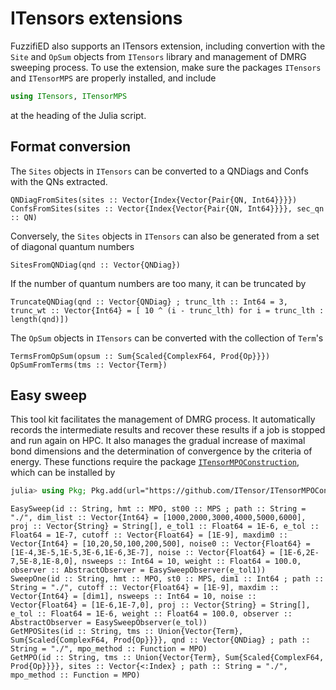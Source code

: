 # ITensors extensions

FuzzifiED also supports an ITensors extension, including convertion with the `Site` and `OpSum` objects from `ITensors` library and management of DMRG sweeping process. To use the extension, make sure the packages `ITensors` and `ITensorMPS` are properly installed, and include
```julia
using ITensors, ITensorMPS
```
at the heading of the Julia script.

## Format conversion

The `Sites` objects in `ITensors` can be converted to a QNDiags and Confs with the QNs extracted. 
```@docs
QNDiagFromSites(sites :: Vector{Index{Vector{Pair{QN, Int64}}}})
ConfsFromSites(sites :: Vector{Index{Vector{Pair{QN, Int64}}}}, sec_qn :: QN)
```
Conversely, the  `Sites` objects in `ITensors` can also be generated from a set of diagonal quantum numbers 
```@docs
SitesFromQNDiag(qnd :: Vector{QNDiag})
```
If the number of quantum numbers are too many, it can be truncated by 
```@docs
TruncateQNDiag(qnd :: Vector{QNDiag} ; trunc_lth :: Int64 = 3, trunc_wt :: Vector{Int64} = [ 10 ^ (i - trunc_lth) for i = trunc_lth : length(qnd)]) 
```

The `OpSum` objects in `ITensors` can be converted with the collection of `Term`'s
```@docs
TermsFromOpSum(opsum :: Sum{Scaled{ComplexF64, Prod{Op}}})
OpSumFromTerms(tms :: Vector{Term})
```

## Easy sweep

This tool kit facilitates the management of DMRG process. It automatically records the intermediate results and recover these results if a job is stopped and run again on HPC. It also manages the gradual increase of maximal bond dimensions and the determination of convergence by the criteria of energy. These functions require the package [`ITensorMPOConstruction`](https://github.com/ITensor/ITensorMPOConstruction.jl), which can be installed by 
```julia
julia> using Pkg; Pkg.add(url="https://github.com/ITensor/ITensorMPOConstruction.jl.git")
```

```@docs
EasySweep(id :: String, hmt :: MPO, st00 :: MPS ; path :: String = "./", dim_list :: Vector{Int64} = [1000,2000,3000,4000,5000,6000], proj :: Vector{String} = String[], e_tol1 :: Float64 = 1E-6, e_tol :: Float64 = 1E-7, cutoff :: Vector{Float64} = [1E-9], maxdim0 :: Vector{Int64} = [10,20,50,100,200,500], noise0 :: Vector{Float64} = [1E-4,3E-5,1E-5,3E-6,1E-6,3E-7], noise :: Vector{Float64} = [1E-6,2E-7,5E-8,1E-8,0], nsweeps :: Int64 = 10, weight :: Float64 = 100.0, observer :: AbstractObserver = EasySweepObserver(e_tol1))
SweepOne(id :: String, hmt :: MPO, st0 :: MPS, dim1 :: Int64 ; path :: String = "./", cutoff :: Vector{Float64} = [1E-9], maxdim :: Vector{Int64} = [dim1], nsweeps :: Int64 = 10, noise :: Vector{Float64} = [1E-6,1E-7,0], proj :: Vector{String} = String[], e_tol :: Float64 = 1E-6, weight :: Float64 = 100.0, observer :: AbstractObserver = EasySweepObserver(e_tol))
GetMPOSites(id :: String, tms :: Union{Vector{Term}, Sum{Scaled{ComplexF64, Prod{Op}}}}, qnd :: Vector{QNDiag} ; path :: String = "./", mpo_method :: Function = MPO)
GetMPO(id :: String, tms :: Union{Vector{Term}, Sum{Scaled{ComplexF64, Prod{Op}}}}, sites :: Vector{<:Index} ; path :: String = "./", mpo_method :: Function = MPO)
```